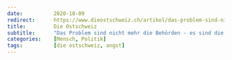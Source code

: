 ```yaml
---
date:          2020-10-09
redirect:      https://www.dieostschweiz.ch/artikel/das-problem-sind-nicht-mehr-die-behoerden-es-sind-die-buerger-VznJEyp
title:         Die Ostschweiz
subtitle:      "Das Problem sind nicht mehr die Behörden - es sind die Bürger"
categories:    [Mensch, Politik]
tags:          [die ostschweiz, angst]
---
```


